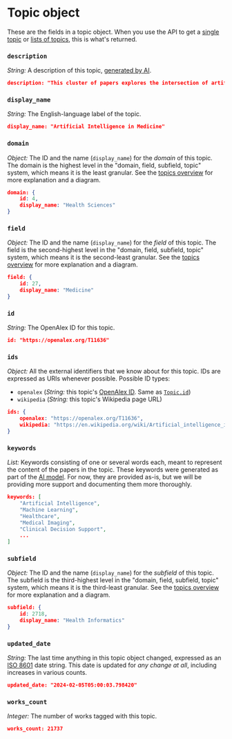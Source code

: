 # Topic object

These are the fields in a topic object. When you use the API to get a [single topic](../topics/get-a-single-topic.md) or [lists of topics](../topics/get-lists-of-topics.md), this is what's returned.

### `description`

_String:_ A description of this topic, [generated by AI](./README.md).

```json
description: "This cluster of papers explores the intersection of artificial intelligence and medicine, focusing on applications in healthcare, medical imaging, clinical decision support, and the ethical challenges associated with AI implementation. It delves into topics such as machine learning, big data, precision medicine, and the potential impact of AI on health equity."
```

### `display_name`

_String:_ The English-language label of the topic.

```json
display_name: "Artificial Intelligence in Medicine"
```

### `domain`

_Object:_ The ID and the name (`display_name`) for the _domain_ of this topic. The domain is the highest level in the "domain, field, subfield, topic" system, which means it is the least granular. See the [topics overview](./README.md) for more explanation and a diagram.

```json
domain: {
    id: 4,
    display_name: "Health Sciences"
}
```

### `field`

_Object:_ The ID and the name (`display_name`) for the _field_ of this topic. The field is the second-highest level in the "domain, field, subfield, topic" system, which means it is the second-least granular. See the [topics overview](./README.md) for more explanation and a diagram.

```json
field: {
    id: 27,
    display_name: "Medicine"
}
```

### `id`

_String:_ The OpenAlex ID for this topic.

```json
id: "https://openalex.org/T11636"
```

### `ids`

_Object:_ All the external identifiers that we know about for this topic. IDs are expressed as URIs whenever possible. Possible ID types:

* `openalex` (_String:_ this topic's [OpenAlex ID](../../how-to-use-the-api/get-single-entities/README.md#the-openalex-id). Same as [`Topic.id`](#id))
* `wikipedia` (_String:_ this topic's Wikipedia page URL)

```json
ids: {
    openalex: "https://openalex.org/T11636",
    wikipedia: "https://en.wikipedia.org/wiki/Artificial_intelligence_in_healthcare"
}
```

### `keywords`

_List:_ Keywords consisting of one or several words each, meant to represent the content of the papers in the topic. These keywords were generated as part of the [AI model](README.md). For now, they are provided as-is, but we will be providing more support and documenting them more thoroughly.

```json
keywords: [
    "Artificial Intelligence",
    "Machine Learning",
    "Healthcare",
    "Medical Imaging",
    "Clinical Decision Support",
    ...
]
```

### `subfield`

_Object:_ The ID and the name (`display_name`) for the _subfield_ of this topic. The subfield is the third-highest level in the "domain, field, subfield, topic" system, which means it is the third-least granular. See the [topics overview](./README.md) for more explanation and a diagram.

```json
subfield: {
    id: 2718,
    display_name: "Health Informatics"
}
```

### `updated_date`

_String:_ The last time anything in this topic object changed, expressed as an [ISO 8601](https://en.wikipedia.org/wiki/ISO\_8601) date string. This date is updated for _any change at all_, including increases in various counts.

```json
updated_date: "2024-02-05T05:00:03.798420"
```

### `works_count`

_Integer:_ The number of works tagged with this topic.

```json
works_count: 21737 
```
